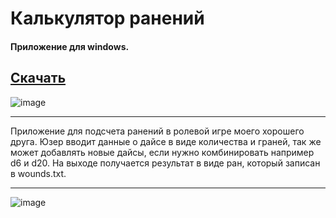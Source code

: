 # Калькулятор ранений
#### Приложение для windows.
## [Скачать](https://disk.yandex.ru/d/bEaN9NYizngYlQ)
![image](https://user-images.githubusercontent.com/106178214/233623822-1b4946cc-c8fe-4237-94de-d186fcc97d8e.png)

---

Приложение для подсчета ранений в ролевой игре моего хорошего друга.
Юзер вводит данные о дайсе в виде количества и граней, так же может добавлять
новые дайсы, если нужно комбинировать например d6 и d20. На выходе получается
результат в виде ран, который записан в wounds.txt.

---

![image](https://user-images.githubusercontent.com/106178214/233624799-1d2aba6e-2f8a-4f36-b9e1-6e2f277298e9.png)
